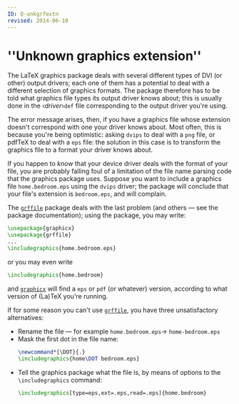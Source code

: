 ```yaml
---
ID: Q-unkgrfextn
revised: 2014-06-10
---
```

# ''Unknown graphics extension''

The LaTeX graphics package deals with several different types of
DVI (or other) output drivers; each one of them has a potential
to deal with a different selection of graphics formats.  The package
therefore has to be told what graphics file types its output driver
knows about; this is usually done in the &lsaquo;_driver_&rsaquo;`def` file
corresponding to the output driver you're using.

The error message arises, then, if you have a graphics file whose
extension doesn't correspond with one your driver knows about.  Most
often, this is because you're being optimistic: asking
`dvips` to deal with a `png` file, or pdfTeX to deal with
a `eps` file: the solution in this case is to transform the graphics
file to a format your driver knows about.

If you happen to _know_ that your device driver deals with the
format of your file, you are probably falling foul of a limitation of
the file name parsing code that the graphics package uses.  Suppose
you want to include a graphics file `home.bedroom.eps` using the
`dvips` driver; the package will conclude that your file's
extension is `bedroom.eps`, and will complain.

The [`grffile`](https://ctan.org/pkg/grffile) package deals with the last problem (and
others&nbsp;&mdash; see the package documentation); using the package, you may
write:
```latex
\usepackage{graphicx}
\usepackage{grffile}
...
\includegraphics{home.bedroom.eps}
```
or you may even write
```latex
\includegraphics{home.bedroom}
```
and [`graphicx`](https://ctan.org/pkg/graphicx) will find a `eps` or `pdf`
(or whatever) version, according to what version of (La)TeX you're
running.

If for some reason you can't use [`grffile`](https://ctan.org/pkg/grffile), you have three
unsatisfactory alternatives:
  

-  Rename the file&nbsp;&mdash; for example `home.bedroom.eps`&rarr;
    `home-bedroom.eps`
-  Mask the first dot in the file name:
    ```latex
    \newcommand*{\DOT}{.}
    \includegraphics{home\DOT bedroom.eps}
    ```
-  Tell the graphics package what the file is, by means of options
    to the `\includegraphics` command:
    ```latex
    \includegraphics[type=eps,ext=.eps,read=.eps]{home.bedroom}
    ```

